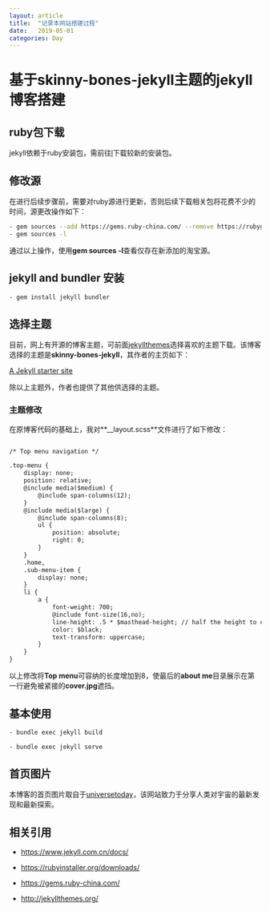 ```yaml
---
layout: article
title:  "记录本网站搭建过程"
date:   2019-05-01
categories: Day
---
```


# 基于skinny-bones-jekyll主题的jekyll博客搭建 #

## ruby包下载 ##

jekyll依赖于ruby安装包，需前往[l](https://rubyinstaller.org/downloads/)下载较新的安装包。

## 修改源 ##

在进行后续步骤前，需要对ruby源进行更新，否则后续下载相关包将花费不少的时间，源更改操作如下：

```bash
- gem sources --add https://gems.ruby-china.com/ --remove https://rubygems.org/
- gem sources -l
```

通过以上操作，使用**gem sources -l**查看仅存在新添加的淘宝源。

## jekyll and bundler 安装 ##

```bash
- gem install jekyll bundler
```

## 选择主题 ##

目前，网上有开源的博客主题，可前面[jekyllthemes](http://jekyllthemes.org/)选择喜欢的主题下载。该博客选择的主题是**skinny-bones-jekyll**，其作者的主页如下：

[A Jekyll starter site](http://mademistakes.com/)

除以上主题外，作者也提供了其他供选择的主题。

### 主题修改 ###

在原博客代码的基础上，我对**__layout.scss**文件进行了如下修改：

```html

/* Top menu navigation */

.top-menu {
	display: none;
	position: relative;
	@include media($medium) {
		@include span-columns(12);
	}
	@include media($large) {
		@include span-columns(8);
		ul {
			position: absolute;
			right: 0;
		}
	}
	.home,
	.sub-menu-item {
		display: none;
	}
	li {
		a {
			font-weight: 700;
			@include font-size(16,no);
			line-height: .5 * $masthead-height; // half the height to center vertically
			color: $black;
			text-transform: uppercase;
		}
	}
}


```

以上修改将**Top menu**可容纳的长度增加到8，使最后的**about me**目录展示在第一行避免被紧接的**cover.jpg**遮挡。

## 基本使用 ##

```bash
- bundle exec jekyll build

- bundle exec jekyll serve
```

## 首页图片 ##

本博客的首页图片取自于[universetoday](https://www.universetoday.com/)，该网站致力于分享人类对宇宙的最新发现和最新探索。

## 相关引用 ##

- <https://www.jekyll.com.cn/docs/>

- <https://rubyinstaller.org/downloads/>

- <https://gems.ruby-china.com/>

- <http://jekyllthemes.org/>













